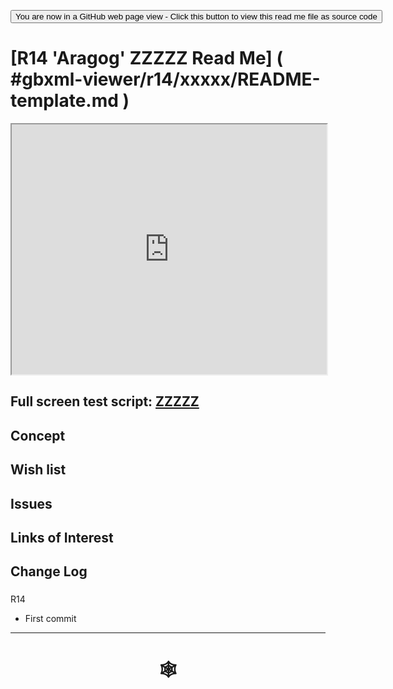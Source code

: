 <span style=display:none; >[You are now in a GitHub source code view - click this link to view Read Me file as a web page](http://www.ladybug.tools/spider/index.html#gbxml-viewer/r14/xxxxx/README.md "View file as a web page." ) </span>

<div><input type=button onclick="window.location.href='https://github.com/ladybug-tools/spider/blob/master/gbxml-viewer/r14/xxxxx/README-template.md'";
value='You are now in a GitHub web page view - Click this button to view this read me file as source code' ></div>

# [R14 'Aragog' ZZZZZ Read Me] ( #gbxml-viewer/r14/xxxxx/README-template.md )


<iframe class=iframeReadMe src=http://www.ladybug.tools/spider/gbxml-viewer/r14/xxxxx/gv-tmp.html width=100% height=400px >Iframes are not displayed on github.com</iframe>


## Full screen test script: [ZZZZZ]( http://www.ladybug.tools/spider/gbxml-viewer/r14/xxxxx/gv-tmp.html )


## Concept



## Wish list



## Issues



## Links of Interest



## Change Log

###

R14
* First commit

***

# <center title="hello!" ><a href=javascript:window.scrollTo(0,0); style=text-decoration:none; > &#x1f578; </a></center>




